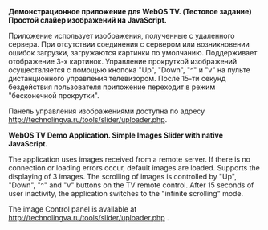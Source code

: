**Демонстрационное приложение для WebOS TV. (Тестовое задание)
Простой слайер изображений на JavaScript.**

Приложение использует изображения, полученные с удаленного сервера.
При отсутствии соединения с сервером или возникновении ошибок загрузки, загружаются картинки по умолчанию.
Поддерживает отображение 3-х картинок.
Управление прокруткой изображений осуществляется с помощью кнопока "Up", "Down", "^" и "v" на пульте дистанционного управления телевизором. 
После 15-ти секунд бездействия пользователя приложение переходит в режим "бесконечной прокрутки".

Панель управления изображениями доступна по адресу http://technolingva.ru/tools/slider/uploader.php.





**WebOS TV Demo Application.
Simple Images Slider with native JavaScript.**

The application uses images received from a remote server.
If there is no connection or loading errors occur, default images are loaded.
Supports the displaying of 3 images.
The scrolling of images is controlled by "Up", "Down", "^" and "v" buttons on the TV remote control.
After 15 seconds of user inactivity, the application switches to the "infinite scrolling" mode.

The image Control panel is available at http://technolingva.ru/tools/slider/uploader.php .
